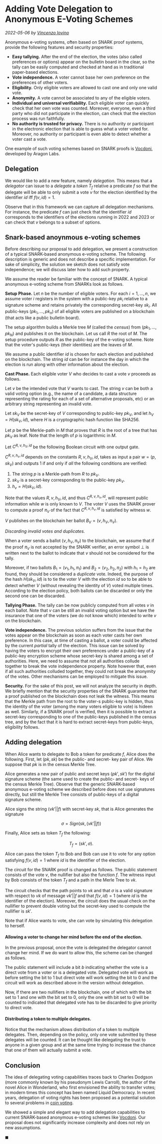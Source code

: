 # Adding Vote Delegation to Anonymous E-Voting Schemes

*2022-05-06 by [Vincenzo Iovino](https://sites.google.com/site/vincenzoiovinoit)*

Anonymous e-voting systems, often based on SNARK proof systems, provide the following features and security properties:

- **Easy tallying.** After the end of the election, the votes (also called preferences or options) appear on the bulletin board in the clear, so the tally can be easily computed and checked at hand as in traditional paper-based elections.
- **Vote independence.** A voter cannot base her own preference on the preferences of other voters.
- **Eligibility.** Only eligible voters are allowed to cast one and only one valid vote.
- **Anonymity.** A vote cannot be associated to any of the eligible voters. 
- **Individual and universal verifiability.** Each eligible voter can quickly check that her own vote was counted. Moreover, everyone, even a third party who did not participate in the election, can check that the election process was run faithfully.
- **No authority is trusted for privacy.** There is no authority or participant in the electronic election that is able to guess what a voter voted for. Moreover, no authority or participant is even able to detect whether a voter cast a vote.


One example of such voting schemes based on SNARK proofs is [Vocdoni](https://aragon.org/vocdoni), developed by Aragon Labs.

## Delegation
We would like to add a new feature, namely *delegation.* This means that a *delegator* can issue to a *delegate* a *token* $T_f$ relative a predicate $f$ so that the delegate will be able to only submit a vote $v$ for the election identified by the identifier $id$ iff $f(v,id)=1$.

Observe that in this framework we can capture all delegation mechanisms. For instance, the predicate $f$ can just check that the identifier $id$ corresponds to the identifiers of the elections running in 2022 and 2023 or can check that $v$ belongs to a subset of options.


## Snark-based anoynmous e-voting schemes
Before describing our proposal to add delegation, we present a construction of a typical SNARK-based anonymous e-voting scheme. The following description is generic and does not describe a specific implementation.
For sake of simplicity, the solution we sketch does not satisfy vote independence; we will discuss later how to add such property.

We assume the reader be familiar with the concept of SNARK.
A typical anonymous e-voting scheme from SNARKs look as follows.

**Setup Phase.** Let $n$ be the number of eligible voters. For each $i=1,\ldots,n$, we assume voter $i$ registers in the system with a public-key $pk_i$ relative to a signature scheme and retains privately the corresponding secret-key $sk_i$. All public-keys $(pk_1,\ldots,pk_n)$ of all eligible voters are published on a blockchain (that acts like a public bulletin board).

The setup algorithm builds a Merkle tree $M$ (called the *census*) from $(pk_1,\ldots,pk_N)$ and publishes it on the blockchain. Let us call $R$ the root of $M$. The setup procedure outputs $R$ as the public-key of the e-voting scheme. Note that the voter's public-keys (their identities) are the leaves of $M$. 

We assume a public identifier $id$ is chosen for each election and published on the blockchain. The string $id$ can be for instance the day in which the election is run along with other information about the election.

**Cast Phase.** Each eligible voter $V$ who decides to cast a vote $v$ proceeds as follows.

Let $v$ be the intended vote that $V$ wants to cast. The string $v$ can be both a valid voting option (e.g., the name of a candidate, a data structure representing the rating for each of a set of alternative proposals, etc) or an arbitrary string representing an invalid vote. 

Let $sk_V$ be the secret-key of $V$ corresponding to public-key $pk_V$, and let $h_V=H(sk_V,id),$ where $H$ is a cryptographic hash function like SHA256.

Let $p$ be the Merkle-path in $M$ that proves that $R$ is the root of a tree that has $pk_V$ as leaf.
Note that the length of $p$ is logarithmic in $M$.

Let $C^{R,v,h_V,id}$ be the following Boolean circuit with one output gate.

$C^{R,v,h_v,id}$ depends on the constants $R,v,h_V,id$, takes as input a pair $w=(p,sk_V)$ and outputs $1$ if and only if *all* the following conditions are verified:
1. The string $p$ is a Merkle-path from $R$ to $pk_V$.
2. $sk_V$ is a secret-key corresponding to the public-key $pk_V$. 
3. $h_v=H(sk_V,id)$.

Note that the values $R,v,h_V,id$, and thus $C^{R,v,h_v,id}$, will represent public information while $w$ is only known to $V$. The voter $V$ uses the SNARK prover to compute a proof $\pi_V$ of the fact that $C^{R,v,h_v,id}$ is satisfied by witness $w$.

$V$ publishes on the blockchain her ballot $B_V=(v,h_V,\pi_V)$.

*Discarding invalid votes and duplicates.*

When a voter sends a ballot $(v,h_V,\pi_V)$ to the blockchain, we assume that if the proof $\pi_V$ is not accepted by the SNARK verifier, an error symbol $\bot$ is written next to the ballot to indicate that $v$ should not be considered for the tally.

Moreover, if two ballots $B_1=(v_1,h_1,\pi_1)$ and $B_2=(v_2,h_2,\pi_2)$ with $h_1=h_2$ are found, they should be considered a *duplicate* vote. Indeed, the purpose of the hash $H(sk_V,id)$ is to tie the voter $V$ with the election $id$ so to be able to detect whether $V$ (without revealing the identity of $V$) voted multiple times. According to the election policy, both ballots can be discarded or only the second one can be discarded.



**Tallying Phase.** The tally can be now publicly computed from all votes $v$ in each ballot. Note that $v$ can be still an invalid voting option but we have the insurance that one of the voters (we do not know which) intended to write $v$ on the blockchain.

**Vote independence.** The previous solution suffers from the issue that the votes appear on the blockchain as soon as each voter casts her own preference. In this case, at time of casting a ballot, a voter could be affected by the current *partial* tally of the election.
This issue can be solved by having the voters to encrypt their own preferences under a public-key of a public-key encryption scheme whose secret-key is shared among a set of authorities. Here, we need to assume that not all authorities collude together to break the vote independence property. Note however that, even if all such authorities colluded together, they could not break the anonymity of the votes. Other mechanisms can be employed to mitigate this issue.

**Security.** For the sake of this post, we will not analyze the security in depth. We briefly mention that the security properties of the SNARK guarantee that a proof published on the blockchain does not leak the witness. This means that the Merkle path from the root to the voter-s public-key is  hidden, thus the identity of the voter (among the many voters eligible to vote) is hideen as well. 
Similarly, if a SNARK proof is verified, then it is possible to extract a secret-key corresponding to one of the public-keys published in the census tree, and by the fact that it is hard to extract secret-keys from public-keys, eligibility follows.

## Adding delegation

When Alice wants to delegate to Bob a token for predicate $f$, Alice does the following. First, let $(pk,sk)$ be the public- and secret- key pair of Alice. We suppose that $pk$ is in the census Merkle Tree.

Alice generates a new pair of public and secret keys $(pk',sk')$ for the digital signature scheme (the same used to create the public- and secret- keys of the census Merkle Tree). Observe that the generic SNARK-based anonymous e-voting scheme we described before does not use signatures directly, but still the Merkle Tree consists of public-keys of a digital signature scheme.

Alice signs the string $(vk'||f)$ with secret-key $sk$, that is Alice generates the signature

$$\sigma=Sign(sk,(vk'||f))$$

Finally, Alice sets as token $T_f$ the following:

$$T_f= (sk', \sigma).$$

Alice can pass the token $T_f$ to Bob and Bob can use it to vote for any option satisfying $f(v,id)=1$ where $id$ is the identifier of the election.

The circuit for the SNARK proof is changed as follows. The public statement consists of the vote $v$, the nullifier but also the function $f$. The witness input by Bob consists of the token $T_f$ and a path in the Merle Tree to $vk$.

The circuit checks that the path points to $vk$ and that $\sigma$ is a valid signature with respect to $vk$ of message $vk'||f$ and that $f(v,id)=1$ (where $id$ is the identifier of the election). Moreover, the circuit does the usual check on the nullifier to prevent double voting but the secret-key used to compute the nullifier is $sk'$.

Note that if Alice wants to vote, she can vote by simulating this delegation to herself.


#### Allowing a voter to change her mind before the end of the election.

In the previous proposal, once the vote is delegated the delegator cannot change her mind. If we do want to allow this, the scheme can be changed as follows.

The public statement will include a bit $b$ indicating whether the vote is a direct vote from a voter or is a delegated vote. Delegated vote will work as before setting the bit to $1$ but direct vote will work setting the bit to $0$ and the circuit will work as described above in the version without delegation.

Now, if there are two nullifiers in the blockchain, one of which with the bit set to $1$ and one with the bit set to $0$, only the one with bit set to $0$ will be counted to indicated that delegated vote has to be discarded to give priority to direct vote.

#### Distributing a token to multiple delegates.
Notice that the mechanism allows distribution of a token to multiple delegates. Then, depending on the policy, only one vote submitted by these delegates will be counted. It can be thought like delegating the trust to anyone in a given group and at the same time trying to increase the chance that one of them will actually submit a vote.

## Conclusion 
The idea of delegating voting capabilities traces back to Charles Dodgson (more commonly known by his pseudonym Lewis Carroll), the author of the novel Alice in Wonderland, who first envisioned  the ability to transfer votes; in modern times this concept has been named Liquid Democracy. In recent years, delegation of voting rights has been proposed as a potential solution to several problems in [coin voting](https://vitalik.ca/general/2021/08/16/voting3.html?msclkid=48c0f9a9ceef11ec994d3e607dcc1d8c).

We showed a simple and elegant way to add delegation capabilities to current SNARK-based anonymous e-voting  schemes like [Vocdoni](https://aragon.org/vocdoni). Our proposal does not significantly increase complexity and does not rely on new assumptions.

$\mathrm{\blacksquare}$
